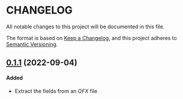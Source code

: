 # CHANGELOG

All notable changes to this project will be documented in this file.

The format is based on [Keep a Changelog](https://keepachangelog.com/en/1.0.0/),
and this project adheres to [Semantic Versioning](https://semver.org/spec/v2.0.0.html).

## [0.1.1] (2022-09-04)
#### Added
-   Extract the fields from an _OFX_ file

[0.1.1]: https://github.com/rfd59/OFX-Tool/tree/0.1.1